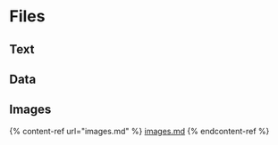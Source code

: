 # Files

## Text



## Data



## Images

{% content-ref url="images.md" %}
[images.md](images.md)
{% endcontent-ref %}
